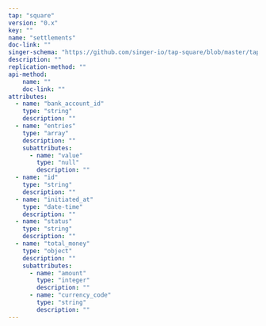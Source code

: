 ```yaml
---
tap: "square"
version: "0.x"
key: ""
name: "settlements"
doc-link: ""
singer-schema: "https://github.com/singer-io/tap-square/blob/master/tap_square/schemas/settlements.json"
description: ""
replication-method: ""
api-method:
    name: ""
    doc-link: ""
attributes:
  - name: "bank_account_id"
    type: "string"
    description: ""
  - name: "entries"
    type: "array"
    description: ""
    subattributes:
      - name: "value"
        type: "null"
        description: ""
  - name: "id"
    type: "string"
    description: ""
  - name: "initiated_at"
    type: "date-time"
    description: ""
  - name: "status"
    type: "string"
    description: ""
  - name: "total_money"
    type: "object"
    description: ""
    subattributes:
      - name: "amount"
        type: "integer"
        description: ""
      - name: "currency_code"
        type: "string"
        description: ""
---
```

